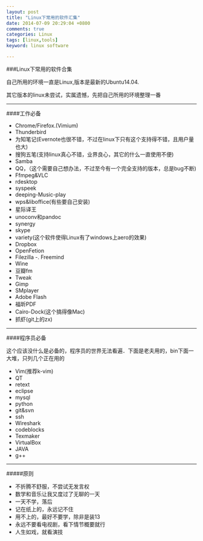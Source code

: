 ```yaml
---
layout: post
title: "Linux下常用的软件汇集"
date: 2014-07-09 20:29:04 +0800
comments: true
categories: Linux
tags: [linux,tools]
keyword: linux software

---
```

###Linux下常用的软件合集

自己所用的环境一直是Linux,版本是最新的Ubuntu14.04.

其它版本的linux未尝试，实属遗憾，先把自己所用的环境整理一番

---
####工作必备

- Chrome/Firefox.(Vimium)
- Thunderbird
- 为知笔记(Evernote也很不错，不过在linux下只有这个支持得不错，且用户量也大)
- 搜狗五笔(支持linux真心不错，业界良心，其它的什么一直使用不便)
- Samba
- QQ，（这个需要自己想办法，不过至今有一个完全支持的版本，总是bug不断)
- Ffmpeg&VLC
- rdesktop 
- syspeek
- deeping-Music-play
- wps&liboffice(有些要自己安装)
- 星际译王
- unoconv和pandoc
- synergy
- skype
- variety(这个软件使得Linux有了windows上aero的效果)
- Dropbox 
- OpenFetion
- Filezilla
-. Freemind
- Wine
- 豆瓣fm
- Tweak
- Gimp
- SMplayer
- Adobe Flash
- 福昕PDF
- Cairo-Dock(这个搞得像Mac)
- 抓虾(git上的zx)

---

####程序员必备

这个应该没什么是必备的，程序员的世界无法看遍．下面是老夫用的，bin下面一大堆，只列几个正在用的

- Vim(推荐k-vim)
- QT
- retext
- eclipse
- mysql 
- python
- git&svn
- ssh
- Wireshark 
- codeblocks
- Texmaker
- VirtualBox
- JAVA
- g++

---

#####原则

- 不折腾不舒服，不尝试无发言权
- 数学和音乐让我又度过了无聊的一天
- 一天不学，落后
- 记在纸上的，永远记不住
- 用不上的，最好不要学，除非是装13
- 永远不要看电视剧，看下情节概要就行
- 人生如戏，就看演技　


